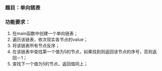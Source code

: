 ### 题目：单向链表

### 功能要求：

1. 在main函数中创建一个单向链表；
2. 遍历该链表，依次现实各节点的value；
3. 将该链表所有节点反序；
4. 在该链表中查找第一个值为5的节点，如果找到则返回该节点的序号，否则返回－1；
5. 查找下一个值为5的节点，返回值同上；
